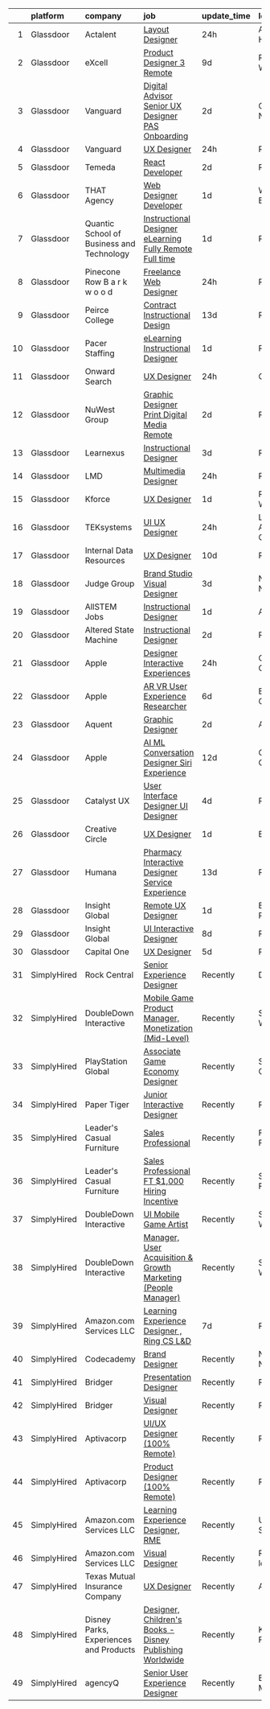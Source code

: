 

|    | platform    | company                                   | job                                                                                                                                                                                                                                                                                                                                                                                                                                                                                                                                                                                                                                                                                                                                                                                                                                                                                                                                                                                                                                                                                                                                                                                                                                                                                                                                                                                                                                                                                                                                                                                                                     | update_time   | location            |
|---:|:------------|:------------------------------------------|:------------------------------------------------------------------------------------------------------------------------------------------------------------------------------------------------------------------------------------------------------------------------------------------------------------------------------------------------------------------------------------------------------------------------------------------------------------------------------------------------------------------------------------------------------------------------------------------------------------------------------------------------------------------------------------------------------------------------------------------------------------------------------------------------------------------------------------------------------------------------------------------------------------------------------------------------------------------------------------------------------------------------------------------------------------------------------------------------------------------------------------------------------------------------------------------------------------------------------------------------------------------------------------------------------------------------------------------------------------------------------------------------------------------------------------------------------------------------------------------------------------------------------------------------------------------------------------------------------------------------|:--------------|:--------------------|
|  1 | Glassdoor   | Actalent                                  | [Layout Designer](https://www.glassdoor.com/partner/jobListing.htm?pos=125&ao=1110586&s=58&guid=00000181e1b5ac5ca3d88bf4f39cf21a&src=GD_JOB_AD&t=SR&vt=w&ea=1&cs=1_6f8c3620&cb=1657349189070&jobListingId=1007993993079&cpc=FA84DF7EA1EC2398&jrtk=3-0-1g7grbb3tjcah801-1g7grbb4gg2q6800-144f36a2ddee6271--6NYlbfkN0ChYVx_I3yfZ_JDY3EFoivtqvi_stwnZ_kRt8Dowt_l_d1ydueao4NE-oUleRJ4yhjjaCXkLI6TMzQMsg7CNaBA4h8-zUkCzIL98aJsDD_k--k8mvZeE-d_ioYzxpQh3Nd8EjAcq_KaCnU6uSm2ogU_eKOIdOIH0ZpULWZoGFP7HKbGwOEzgPBLth1zj82N9UtjlWWa2LIjEfzYpi9NphO8f7qSZZn5o2oe3KPMCwmQFBgQsWFHkEBUANoM2wQL-iywAn0K7kHNAzHD1ZyeSJrfPKi6ehvlAaUkp62ZYCGH_NAWhz532K2Ny_TcIGSvhl91HM8aZkC4CPql5Xl5UClbo_SfsMdkUcIFbkbfw0Xh2Zr2nL98LjRAXg-wNBhPN4vNJuEQLwr_pQvNKYHLnZMhZjiyfJ8oQOSQrOSVaKf2YQ0Ynyj0OP8mzMXBisi5iTVvMNYTzti_FWTyOcgamfK8taOMVa1UICJRIhO9K1OIAPcXLTRkEErbVfV41QngG8YC9sG48S0TE0L96_GPoToswyQXEMZf3XhGA4O3kVWZjV3rgXA-MAuU9xn8Ban5hphE34trUnVTnbi56vQvqMpMIW33wEn0UOdcPGrgMUaQClYj5xhTydLg7eP22xbpRIIIlojyQ7izE8a0ZCHHO_GVzGL_2K4Pnz-GWx2i02zS5QvPm-NJc8D9-ikCyLGZbaDMp2e8xQN3Mjf0qxfvOsllMv1maptljSG1xBr13AsVPlAowtLety0aZPUeFz82mzM4yWaQM9cbmLMlVzvOuTUzU4fOYzZF1n0_5ORYYzkp6ZV3GVHzP3Hh2Z39QKzeucz9JWmCRzDw18o0ivv4hp8UYUTDPskiKBos05VOmLlHR2bOK20x2tEC9iXKJSmdMQq-t4SMY87BoFf-nTstU2L8d4pVl_4MJCVRl-o74mXyEX-xF_fr-HsyH6kRF6QFA8QHH8cg55qJzhG-qlxRYVf9XBpQjCYd3zDfrQtJv1R8IQ%3D%3D)                                                                                                                                                                                                                                                  | 24h           | Auburn Hills, MI    |
|  2 | Glassdoor   | eXcell                                    | [Product Designer 3  Remote ](https://www.glassdoor.com/partner/jobListing.htm?pos=113&ao=1110586&s=58&guid=00000181e1b5ac5ca3d88bf4f39cf21a&src=GD_JOB_AD&t=SR&vt=w&ea=1&cs=1_cf315ee2&cb=1657349189069&jobListingId=1007971562007&cpc=BBD63848FB84346C&jrtk=3-0-1g7grbb3tjcah801-1g7grbb4gg2q6800-08f178b1018022d6--6NYlbfkN0CmxzYmQvvXo95kKnv9JczyZxfBvvIE5_ipFU4pETan2I-OTHVfNCd-kDARBpJFuj1ryaU4BdjUL9jzEMGxm4-LHB0cNrJrajQBv_gpYSgchXGXqNxZRdaoggs-wSlkWnzRKrclVtigoNzgSmb1bbQhUV6MoV5s9Aqg35VuGUALloh-6dONlgBKayxmv3b4aM1be5Kbsk8-LeWpjDU3QKHMX1Sjk-xuPtX3MobS6oZfLQSmwIYp00CNd6PXfUyfFjDMACUHVfpP8W1hPTGxHfAyR2Ngsf3m2-m3FJziwYQOVKIcmgh8pfX1pHRKkWJuTzcb9RLc4y7hAG1BxMBTkBXKqcYNIND2y3042KFC-BlzUE4djivbAG024N4GDHPOk0JAl2v9d4Qtggsitmv1iYKPCuqBHKhG_KihOCU2CoJnI0_OHh2UKQ840gCkulMOJ97sS5lXNUtgNkZ-085YMmy5d3z8VyJPsU4EkUOBGg2g9JvmPUIab34ZUmnr-hLJF19BWZKe6WCpdBNRTxxecNaKhBduoDnHOhVrRyNlwvfzGuJ20DCS-Gji6pYi9ePpirc1VQkYyufwRCXYg9cstPkvUgYTcmQLDJuT2GvlVY2yCiVXsCmXyUTOhi6q_GWr43cB4FczPfoDO746RKkxLhZ4sNxtTsK1Bwv9cPR0O7TgZvWSWJWSfgB_J3zxZGfcKiKYYpQBFzMfXD9HE4aQwX560qEuFVbCsC3Uq7XGSyL4wTR9YWZs7ra7FeLJ9RiIQvawOiR0l21IiHwKJROsCwl6g5qGs1TOWQNGubeTZ_GHWrW73qcxE5VBkRFtsOXwZhOl86rfr_M9nZ9s-mcsvchs1kBqb6cOh-PXIgm00UGG-LithBByrx41tBIPDwVZQFZ8m7zqgf5iwOFwl15D1mLEMxjMXJYPl0Tccn349j3p03lLy-xWMQV922ph3eFq1SAI7xRnif-cbUZi1ty6TcqSVFvhXgbTqGL3QhV9fGC6S16BYqPETPyesImnyimdP_s%3D)                                                                                                                                                                                                                    | 9d            | Redmond, WA         |
|  3 | Glassdoor   | Vanguard                                  | [Digital Advisor Senior UX Designer   PAS Onboarding](https://www.glassdoor.com/partner/jobListing.htm?pos=115&ao=1110586&s=58&guid=00000181e1b5ac5ca3d88bf4f39cf21a&src=GD_JOB_AD&t=SR&vt=w&cs=1_2bbe05fc&cb=1657349189069&jobListingId=1007988322804&cpc=D2F1DE17EE1F43B9&jrtk=3-0-1g7grbb3tjcah801-1g7grbb4gg2q6800-ba0aaf05a3d27339--6NYlbfkN0BWQs_M7ZA8XLbIFWVw-PYcVVEPryqVLyWhKaEKPskHy2YkbHyHJDwB5vIJ0eSmX6Z24A2aNwELowwzHkZRcSqZlwP1VodZ9edomWexc_0opF_jHzu8CIjzxzXW4bhAGmRE7mt_-UCjMDduxp1cRKOVR3IqFX1HZu-kZB83PXXT1FHIAmMNupbbEAfMQFxPdeQjh92_HzQYeKyjO2N9KQvfdNmUAdp4waHp9Joq8Y0gD7Obdn6VB3iacCUyfVSG7H_Ven2ybd5O4csPHvCPPyZRWQna7LDqiAF0G75RRJYGbcjEs2FYKHdSrXUO9TiQO5N0T1SOEmNW3ItpjruQNvTuyaZ2uLLKw3yR26xuh_OykKxFdJ9lgM_pTcXf_U7yhesMtLVbngV00rZsOs_AICM_tzcxNnSzefqc4rgmLZLhapt3CGQJIP33dQHJ9B-gfRE9ne8ogUYyK2hLWntJSv51khE6JIfciQNJ-Xr35zx7Q3xl4LhXVXOVGfpYGg_D2vzLMowjMu3e3zT90AOhmE0CpFtfeySn8PXbV2cQLtsc6HUK6C1CCeJOlb8_GrjEmU9Dt-9vdCZt2aY01VUzCFHrYTksClvuVvJUPGIgH8ebFqTYTwz89D9b5tueYf2qWkIfRF_-nTrwotdUJwiwy2xAQAPxNp3O6kiGYNzmi6kpBSJNPwPkIsC1kNIfN-SdSQSnlXChO6uPdk9FN0VfEe_-rqdRkEmapzKjA2Kzd02nOUr4-nMT639nVGxCorebLIcdZUTdRURr23Ekj2B7XIaxUW0fV9jeHLFhpMBnletqqg4opwQn5fY9aO5_Md_Fs1i4jeSq9xtAsI0KGr60GKdzl5meVRqyDpjA3Q_x6rLj0NOzXOvuR_PKCfUa1NzjTrCvlpDD8PGCgjRDb6vi4g-B5iKCVdSWuowv10gbrIc6zuSzm-o1UMZSFYerSl1BJTMzUjuESbp-z84C2IeVGUOXW4G4k2tyON2WsLmwWaQx04Pw658GkDNvl8iL1UmiAI5ZXc7q0zmicRvs204pDZZZ1mC6hBL-aUL_0APr6uxIIN_NJtSEQlb6byKLWSI6gREETACE-btRKyUSWhW04reE87FKNmjLf2h8_6mxT73bAVjc_rFoBECGMQJBAvmGwHJ3ywMpGY8e8TQipdxcb0CyVRqhjsIImcSlBX19CyPzGXQPAuYe4UVrW4v4OF2AqFo%3D) | 2d            | Charlotte, NC       |
|  4 | Glassdoor   | Vanguard                                  | [UX Designer](https://www.glassdoor.com/partner/jobListing.htm?pos=105&ao=1110586&s=58&guid=00000181e1b5ac5ca3d88bf4f39cf21a&src=GD_JOB_AD&t=SR&vt=w&cs=1_68f6f1a0&cb=1657349189066&jobListingId=1007993682666&cpc=2F9DD8B511C89582&jrtk=3-0-1g7grbb3tjcah801-1g7grbb4gg2q6800-49b79d09a4a1ed6a--6NYlbfkN0BWQs_M7ZA8XLbIFWVw-PYcVVEPryqVLyWhKaEKPskHy2YkbHyHJDwBFABfX2IzFJUHxZBocsiHIjyETAA2IJleXMM53ZfGbShaZJ2LfLUC8Mp6T-TD3f4NqaTsWMDy-ly7MLoIOzJK5eWyMoHj7u3123NXzA5TDuBUztj0PtS1fm_ENyMu87yVyn4OotZXo4vH_oNFyehPa_Q-NOu8BxDMtLk6wYi8ZUkUDDh5A7im39OU3l909KsY7D6afZIu-ScAxe2nifsq_V_JWSd2cArWiVzL7Lu0OiyVjsfab6WuGWoEYeP2nFZRoh0yAOmtwmnERYLBHvynoxypMxZTOdoOYrV4bj4DcwhRVAHBXKxsIcU1fldTwDyQhab2pis-zvLJA4oGFeyOE1xMVgxC7_RzyM0ozWs48dXwVeJegbWitj8qFQolR821mcF5wGpRsJJTot6t_vhnnVgGD7AechYz7zoSN0FpgpFzhNWaa1KsG8ghLnteKkNfUhD-n75KotUkimt_S2KxhY5u4gjNk-A2A4uOSxXqXNM1oRaGBzxR9B4cW1bYsF3WfWx2bt3bLsmIqgeFxohJyhPMozMZF1LC7AXrOxrhDq-qOg_p8iNvSEtwwKXvqAKu9raW69L4-Ciy3ijntv30ZvnIOVyt690kb5rpcfgGXDr362FlCq7rJSMDrPRn5acCuUU10PCTmzHLde3a2wrpfF5x6i_35BKBAcsO9Daj9Frl0PUKaesmGkk-3DluxhSFt1MG8AWOy5DBbUOusth-uW2mvSFczIMqFYlZ_eR5w3xsHWr3jMWya0tJiz0IP-nUggo99WpEvDSddkDXY0pB7MFTbRX_HPzO3pdrQiciDxv8q-SYsGsoHJqylY5YgEAMHaqiUW9QNbwr6_sUihUFqYyxctO3xWL3QTbYn0uvdhZYOC7HuQDF6P_scgM2wRPYxE7LqMrcxXfsvVJCPzVGbmoqY1UwgJYCz8P0m95LZbWeSbj3NHDHx8OpDW4iyHXmkymprPWlDz8PcaFmoiABP6XbtjWGhmj5)                                                                                                                                                                                                                       | 24h           | Remote              |
|  5 | Glassdoor   | Temeda                                    | [React Developer](https://www.glassdoor.com/partner/jobListing.htm?pos=102&ao=1110586&s=58&guid=00000181e1b5ac5ca3d88bf4f39cf21a&src=GD_JOB_AD&t=SR&vt=w&ea=1&cs=1_56a85363&cb=1657349189065&jobListingId=1007987835717&cpc=5EFBB0462F9C6B7A&jrtk=3-0-1g7grbb3tjcah801-1g7grbb4gg2q6800-8efd362505ec4907--6NYlbfkN0Cdyrb_-SYpjIsC7ShR4LTJruqxAexHI1Km_0W0EzpI0TW7AkFEGeTk7U9uX7WBMWb1CWLmVDScP2RJSem67pTjIBS85lMR3Q5ouUbMkiy_LRrLkg7-D_GAFZ8XWoE2sRqttQSVBGEsw8VcgNib9Vr_mkOGZsgAQpXdyOzA8QJAfRVqH_jUMU4pKXOkLqM2ZfxKXqXhC1xUKNSccbJ3-IU2887K91nieN83o_LEbcAylKCgP5nwGkDDI7ErCIBIm3oycJA57vv6ThXm2JziVBF8lvYoUqG1Yuq3AvmBVK2VmnMrqAFAWj8l-VsSDxL4K9Fx4sV7jJyYPEwGVA1qHeVQWuqUZ1uHZVIAA8k3HvUvmFlxL-IjP63SsImZOypTYKaIMKnPOCsi_ZYgWnMmRx-Ly8w9R0LI-q64K_JICEaqb7Jtx9Gg4m4cssF3pLeUTGV6JR8A7GdsVynG_Gf4A6zrXAnF9CZSpmrnKueSPRaft4P1p7t-3J0F)                                                                                                                                                                                                                                                                                                                                                                                                                                                                                                                                                                                                                                                                                                                                                                              | 2d            | Remote              |
|  6 | Glassdoor   | THAT Agency                               | [Web Designer Developer](https://www.glassdoor.com/partner/jobListing.htm?pos=106&ao=1110586&s=58&guid=00000181e1b5ac5ca3d88bf4f39cf21a&src=GD_JOB_AD&t=SR&vt=w&ea=1&cs=1_15ac9423&cb=1657349189066&jobListingId=1007990020797&cpc=853DEF62E69EE75B&jrtk=3-0-1g7grbb3tjcah801-1g7grbb4gg2q6800-0c50c41ba30ab75e--6NYlbfkN0CNPXhQHeQmpFLG1zbnVry6FDwS6k36Zx3mOturxRE7VTwd-PHBCgegvK6MSUCpLPNO5VeDiSWy4Jg_X4vF36py9cvxKfHCa3YoYBIzWKw3WHI5I-J9NyizVTVDg5tcklXjn-A-4m5usbuY75GunOoLcnQEC6itfPuGb4uBUW9zcmWdS5i-3rDgLi_VQXhNEa950r0wi5icjtqr0T0L2DyiYi7QYpJreZy_lLmNSXSjbSATf3UdT5u_ULnlm3yp3S2c73l-asqTWSikSypL1g0HlDS0Ry1gwdTPz8Q_lBEOAWKwyM1yvOsnUXWojr7Fz3XFDIJWKNX_xqB7QV55iWsh_G-zHGijb_VYVHqH1aeLTRPUFDlKAb8HWE5i_LZ0OEBcOCGOMInHIIBOuuivpRGsVZgs_vuUH4L3FumJctI1XXP_s0WDez9BudSZldz7e1fw5J3KkJ3eIyeF0gbFknXWGXi9D0HGVWjdmUlrMFI6R77t3D71ImY_aeSuWdJOGzA%3D)                                                                                                                                                                                                                                                                                                                                                                                                                                                                                                                                                                                                                                                                                                                                                         | 1d            | West Palm Beach, FL |
|  7 | Glassdoor   | Quantic School of Business and Technology | [Instructional Designer   eLearning  Fully Remote  Full time ](https://www.glassdoor.com/partner/jobListing.htm?pos=104&ao=1110586&s=58&guid=00000181e1b5ac5ca3d88bf4f39cf21a&src=GD_JOB_AD&t=SR&vt=w&ea=1&cs=1_9c8fb789&cb=1657349189066&jobListingId=1007991626600&cpc=F41FEAB56D215062&jrtk=3-0-1g7grbb3tjcah801-1g7grbb4gg2q6800-288443ecfc85b543--6NYlbfkN0D7hqmvePafxn7kT4k1STtBk75UNBPv-jdQupZBlysKETfGq5ERCH6QNcas-aF6LEi06hVy_qfB4cq6KzFBX-NpyiNbgRz_Jx4Edv4Usgu3MiPbbhPmPTmnahGc4v12Vo9_AlsMHVbEjxyZQqm4pQtxd0r3Ns6m-51NKhD0U227CJfOwXOol_GZ9ZyMMSzBb8_nja3wNvPq1e43mtALNTqAyuiz9R1hiy5xD_X7QXfDU4W5AqxkoiNXC-IaRuMAoBBPfsfeXJSEx43HsISwIue2znFHukxBVoVu9LBW2pow-GdOEsXPsjLhLEX3YFR8vjexjjt2lp1mFUIIcuYxLbydVzNfQnThUKBma_8fid9asB40MIR10DrCI4J3RbHVh0IMqtAee8hrTyf7SmXXNMS9DQFD34_IM6fWXb2lkcKcb4ddRDr5MovEP90sHTD_tEhv8PrWqulryl-F3Qrz73aC)                                                                                                                                                                                                                                                                                                                                                                                                                                                                                                                                                                                                                                                                                                                                                                 | 1d            | Remote              |
|  8 | Glassdoor   | Pinecone Row   B a r k w o o d            | [Freelance Web Designer](https://www.glassdoor.com/partner/jobListing.htm?pos=101&ao=1110586&s=58&guid=00000181e1b5ac5ca3d88bf4f39cf21a&src=GD_JOB_AD&t=SR&vt=w&ea=1&cs=1_ea78849f&cb=1657349189065&jobListingId=1007993972437&cpc=39A4E8CE329AB187&jrtk=3-0-1g7grbb3tjcah801-1g7grbb4gg2q6800-3ca40ab35a5b226a--6NYlbfkN0DzaDHVbxJ-LJZej0v9fk4K-FwNocoxjQ_zxp68kPBvcumie1VJXICyN61Js4x567OL4omFTN0TE9wO2e0mEUNGi2GaBr8JXG8JzhnS3p0nGmXt1TYuP2Iul7Bb-XP2EodYaEOuqVxxav5G_fcKePKpF8uY7r1zZWt98lTrEQABpVua4ormRpPruXnJG8OkNLkrl8f2_4vhFuFDHqPQjkfTkoALA70Ng398OQdZYupsGocJVr1E_2oo6l7TMkAyrbXZYz_xufp-zdDzFBrfMlTBoenTPWKtEiBhnjGbv65VRYPGP5fbamNGIs4pXqOKhltPIuJvX8gUtObBYoMOrcDVkIonkSGgseod9yr7VQ6_IzWxsOROESea-XeKwzJ3mhFCmG0eoUrPRiSEK9WHMiOls3DWUIYJcT0t7QPALzImMOMLoww2eqeJTLWhnsYwA4nClf2M525QJvwpwJUGgMxSZZC4MUlfCfwuRQ66jY8hs-7S2oAcl9nApjqvD3tgIsk%3D)                                                                                                                                                                                                                                                                                                                                                                                                                                                                                                                                                                                                                                                                                                                                                         | 24h           | Remote              |
|  9 | Glassdoor   | Peirce College                            | [Contract   Instructional Design](https://www.glassdoor.com/partner/jobListing.htm?pos=116&ao=1110586&s=58&guid=00000181e1b5ac5ca3d88bf4f39cf21a&src=GD_JOB_AD&t=SR&vt=w&ea=1&cs=1_03e9712c&cb=1657349189070&jobListingId=1007963462280&cpc=AC285F3A3ECA6BB0&jrtk=3-0-1g7grbb3tjcah801-1g7grbb4gg2q6800-3d3904149c9d196a--6NYlbfkN0CVNqryRe5QbCmozALR7uAyhZd3ixjDkF6DqJ0O0IUFgIQ_429kYFikJVwNlpXvI-X0XT7gIPF1Drnta4j0uDgYXi8SwpNyGonlbOXBAga9o1G937ooWBqazEDLStplnyTgQGWiGiqWA1bOQBQHvdJWxrHIGL0ZmVatZE0yIcLNpQ_gb_bG4TQi_SRzer_Le7Rg2b56gC63Yr07GER-KwJJAwEdfRff2dXc_cJWnXxNFuaakn3wqmFG5w3rLr-mTylTCdAQrcLXEqNc580ivwJfewCLRJdSjSpmVXVabMIhzTJ5d1IDwFyULfKesmbAOcnPeJ7xF36RsQ2hfsCeh49M0Z3naFgxXXav69RoYsxzhR8_r-HTtkjtI2QR6K4ACIlshtyy0Av-OL_QNLBuN3zOAf9MtteXJ0qV1Ts4u6Em1KysH5wr3doEEm1MYaFrPo1_pFwpPmlgHA5-PULambsRbaC0pKTqISusu6pbNZORIeyGUhm6X3jN_aRDZRjXvkU%3D)                                                                                                                                                                                                                                                                                                                                                                                                                                                                                                                                                                                                                                                                                                                                                | 13d           | Remote              |
| 10 | Glassdoor   | Pacer Staffing                            | [eLearning Instructional Designer   ](https://www.glassdoor.com/partner/jobListing.htm?pos=123&ao=1110586&s=58&guid=00000181e1b5ac5ca3d88bf4f39cf21a&src=GD_JOB_AD&t=SR&vt=w&ea=1&cs=1_ac5338f0&cb=1657349189070&jobListingId=1007990287323&cpc=8795CF9063CD573D&jrtk=3-0-1g7grbb3tjcah801-1g7grbb4gg2q6800-e606420d91b2a58b--6NYlbfkN0C9NbM5eTIyBy5lsQEfjp0LiR4ZnSOO0g4plUqowSZMmwKNhg9sK_ssyMkRY9ssskyM7KmTF-K6QKlA4in9FkkCt6BeU_X241Ij2DJQVduh3kzPle2qXDVC9maQnEfLjA0KC2GNzAco1RrqTYre2Y4YdxMZXD8BZ17ohrBBLTWua1TmRQJiLV1GYqmARlHz7fvyuiaeL_7-8_4PHzQ9rgMeuaQ99lK6_eCI7LABhSubzoqRcKAlTKI9volRJREg2TI2L75JCRMzjCgfh0kHjfwc4C3SVnFdVJtk-Ky6_Q388EVspykseW5qQBA6yTxl3_htELhpZM7dHzBsbNzB7-2uA5mKDxsJq1p1vo9wqC9inoXkDwJyMfqlRIJ0kRxDqm0CMTPox39VEIV1p3lEKqWowV_WBFiVBWERC8QeVLDTK5NIXXa2doElK5DtyLzGuowaF7r91f6mznTE1pSReCTDLVqAPywF3YIv-x3pc6zKL_-Xy8UWmYn73-7Xld-6R4jcYxvsqvWBIg%3D%3D)                                                                                                                                                                                                                                                                                                                                                                                                                                                                                                                                                                                                                                                                                                                              | 1d            | Remote              |
| 11 | Glassdoor   | Onward Search                             | [UX Designer](https://www.glassdoor.com/partner/jobListing.htm?pos=111&ao=1110586&s=58&guid=00000181e1b5ac5ca3d88bf4f39cf21a&src=GD_JOB_AD&t=SR&vt=w&cs=1_8634860f&cb=1657349189068&jobListingId=1007992340129&cpc=8A48E7D5890B96AC&jrtk=3-0-1g7grbb3tjcah801-1g7grbb4gg2q6800-40202458e56cccc7--6NYlbfkN0B7YoEZZ2QAGDyEGGmBPAUWSHc1Mt3sMCn9FehKcWA3w0jw7EbYYLNYrsl7tzDtlmlOH7eVN2ymWDCs0EUIEK3PLElkPDRquy0clMF0hF9WMroHauBZZfolvaOUMwtpFFhZNFFzuB7br25jGuShH8AZHaJyIAKwmDeySodI9NPAqm77ND42ERRvPVukxeRXW3aszBU1rOOP6x7s4hF3o7s9GD5LEJLAIA37kCOi8N4UGmYuH6EYtJWkWN8vgd5HFi-rSl3sDkK0F0EAVQ6E62e2stjSIszteGrAn13zZUBUYDtn2FmKOOwRg_Eylp-dQRjJyLkF1mY8GMnZwdWJT9fTQhQwGK-ncdJEsIwW-3xCIeIolJZ_nMWHn01ADWwoV_sx4tus8g3t3FDKTp6k8k589U-qnXUizBHJIjrk_4Ga9NRywTbeyHENB7vJ3MYN_AScBcZtuE_ESI15J1IrpHD7AEsV1w_84RRDR3zlEthe2fbl6pKkX9n_hipHBT4sUS_pyrEDxORmMvt5iMU-HTEVuXZdJBcOT01R5iTif1Mi5bidOQHdbh4egot6u21oYjrFv9-2WQqnC58II2sF2jQITAwaOABrXZmsUOk_IQNGw25zwINOKnNBSIIAMmNUEy_AsAA-EALvraXRGpwfkxF1Td_qzxeJ9pXOPWF1u-91zvB8xEhfHQNab2PhqNTDfg0bzzEORV0oE5XXGmWZQbGU0igZyWfORflKzy3vLjvUO4mqeyCuHTW5xtDxj2GcvHNih7B29_KBPgmYJiRMB5qD0GJMbBN4AUDcDxm5_KtJahRt3ksN13rsm6BoHO7QFxjQEhYHcs_h_T5rb041Wou0iEFsOzeij2kqo15VBQ4mNDp44pArPfZRmo1-GKZH1ZOPXAIg3_GFZd9vZHs__uz3vVpC2Rz9l21cCm-_pHmJaHlc9Ibz5MuG59uh_X8Rgo1EE1-5S9VcwkOmh_7wcJpbPeDkW8mlhZur3-pFuHb_h_cZPoF7t2rp)                                                                                                                                                                                                                                                       | 24h           | Chicago, IL         |
| 12 | Glassdoor   | NuWest Group                              | [Graphic Designer  Print   Digital Media  Remote  ](https://www.glassdoor.com/partner/jobListing.htm?pos=121&ao=1110586&s=58&guid=00000181e1b5ac5ca3d88bf4f39cf21a&src=GD_JOB_AD&t=SR&vt=w&ea=1&cs=1_9bb0bb11&cb=1657349189070&jobListingId=1007988341618&cpc=6FC5BA77C9A4CD78&jrtk=3-0-1g7grbb3tjcah801-1g7grbb4gg2q6800-b5671cee6b74a1b7--6NYlbfkN0DWCPMblvXmg65e051I_4RS2vwM3HfOIbdzHgj0Ry8eUTX2grtM8WtZedPS-r9tmH844Ak2jQAYXTWcYgTqVvp2WQmGK01gyq2EfbkBOV9O0PbhnIEdyKq3J8R6dyWLmh6vIsSrCmmjl1OQVJcCZ9ATk276R7meshG8sSq8iRBoOypBHYhX-uFBD9YiZWfq25IN5MmUOq2uBuW0gDGSQKbZpiWxKJt6G7uc6Ro_Z27Kt_HiTaZ-F6a_gd9melKj8ZH16V8aanmYoHcinoR-n5F6MdSFzcYfbAL6nR_AN2NWFIOXAGZ3_mee_PiP9GMI55cjANtUSYblqzXrRe1dEs7fj_NKKG736kaUxrbq3mROn0hiUTw9J2hwW0kZdvam3XcNeT1vH5QxGmeFxtNFoJgiCrMNTO_ewRg_qiqitdZZ06sI6YhnKF6Pj0dygdimJEMM0v71Lp0s5gea9IpEib6GI9qfH1rrVgF5Z1J3MtTmU836NBS0gbNJYlJ7oqvOFyqsf5cPFgituBs0AaV6AiwP)                                                                                                                                                                                                                                                                                                                                                                                                                                                                                                                                                                                                                                                                                                            | 2d            | Remote              |
| 13 | Glassdoor   | Learnexus                                 | [Instructional Designer](https://www.glassdoor.com/partner/jobListing.htm?pos=129&ao=1136043&s=58&guid=00000181e1b5ac5ca3d88bf4f39cf21a&src=GD_JOB_AD&t=SR&vt=w&ea=1&cs=1_1690bd40&cb=1657349189070&jobListingId=1007984912206&jrtk=3-0-1g7grbb3tjcah801-1g7grbb4gg2q6800-a177e89b1e402d65-)                                                                                                                                                                                                                                                                                                                                                                                                                                                                                                                                                                                                                                                                                                                                                                                                                                                                                                                                                                                                                                                                                                                                                                                                                                                                                                                            | 3d            | Remote              |
| 14 | Glassdoor   | LMD                                       | [Multimedia Designer](https://www.glassdoor.com/partner/jobListing.htm?pos=109&ao=1110586&s=58&guid=00000181e1b5ac5ca3d88bf4f39cf21a&src=GD_JOB_AD&t=SR&vt=w&ea=1&cs=1_27b80747&cb=1657349189068&jobListingId=1007993167905&cpc=FA84DF7EA1EC2398&jrtk=3-0-1g7grbb3tjcah801-1g7grbb4gg2q6800-69310bfa1e4baa51--6NYlbfkN0BavVojsiaiXsVsQXoEc2lGb1RN7nBMQBEI_cz28z0id0kFPpA7oeTG4OaNPf5dH4t3xefOmPaYFqPI14Uzimr7TKNKGVMxJKbj6hcppX-64Z39HA-2JRM5zDSzpIARQCpp9o1cJI1rkLJAxr2r1H9Md54ZKq3RsSeoGBNdzMOcfL75HySNcPVNCpLwmsQRUb9PZ2RIfB7LIuIv9X9MOVEcueyjWeTtK7IexxWLMMzZjvUI7Na6qNu35td2iDqexreLFgWIS2eDVkUV_4uho2idiYbX9fiBvtjbAPZfYiOQfS5SBfLWFKCKJtWwULrFHjW8fCnj6tDD3Dd6i7FCtJPVfG2JMpXsbM-V4Ols7Twadm0IKUWXsL7dXmJs_fxULw_EUKJ8235XGRPWQHIupMBcDRB05KE6dXSUT8gG5MZdrYIwBDQuiuvYnMK2qsaodPcNKZ2i4ycsDT_qKTpOX-Qqc-VGvd-ukfq1ax3wyyvWQKrKdA5nhNqHtcDKYbBk-7w%3D)                                                                                                                                                                                                                                                                                                                                                                                                                                                                                                                                                                                                                                                                                                                                                            | 24h           | Remote              |
| 15 | Glassdoor   | Kforce                                    | [UX Designer](https://www.glassdoor.com/partner/jobListing.htm?pos=127&ao=1110586&s=58&guid=00000181e1b5ac5ca3d88bf4f39cf21a&src=GD_JOB_AD&t=SR&vt=w&cs=1_828b77ff&cb=1657349189070&jobListingId=1007990534740&cpc=2CAED5C921A5F994&jrtk=3-0-1g7grbb3tjcah801-1g7grbb4gg2q6800-45d1f5888e281d2a--6NYlbfkN0C5IatSLh_Ak1q39eQQoPIxD737RW9NeiYGvIRXkrLjEBkC4LI6KweFWWPiS1Pvvlz4bIzlPycAh4CswBeBWX0cdeE0Jl4DLphvLB7f1rc9gkvbyxRy0pEuZqy2cAvL-Q76eqgX8mpX_bwlM3LbeC3boAHTymHwBDVbQQELXaqqrMDoGctqVFu51y7ZgjDMIagnmFswUtyaUOVpSMpGEBFSchEC_ErAd--2rdDP6Q6IFA2t9PCqYQuR9QKdJKOUAeLqOSGzOQV-pYwg5O4DSSA2BvMztO_PrMd9pUBvnQo6Vw4MFkdPhlvpYp_L-q2P8rJxRQNZ-miRnSMwx1bA1DN1dVw4yTEOkL3bXf6eyAynhausUmvVUBhYSJuwIScT_jtXHlm53BWX9P6fCTNRVt-8ia9Zgc5CftpF32uTTdJYSlNBu5SmqrA-j5ZQjNT37ZMZCdrOXt6GJx_x1wBv6Yk95g23r8Sx3aBHyL9lvenO_HnHdLFAD29-d3N0BE2NXVs0W0HK2qJOfwvSOskh2qPWAhu70lXiSUOQnvH9VpQGOnlhU8M0c-KYZ3keXnpMzFoXgRUmXe-39LiBaVfOJqnpC4eePzZmiAo%3D)                                                                                                                                                                                                                                                                                                                                                                                                                                                                                                                                                                                                                                                                         | 1d            | Redmond, WA         |
| 16 | Glassdoor   | TEKsystems                                | [UI UX Designer](https://www.glassdoor.com/partner/jobListing.htm?pos=120&ao=1110586&s=58&guid=00000181e1b5ac5ca3d88bf4f39cf21a&src=GD_JOB_AD&t=SR&vt=w&cs=1_5d44b900&cb=1657349189070&jobListingId=1007992217613&cpc=0C139D4CAD5A6DB2&jrtk=3-0-1g7grbb3tjcah801-1g7grbb4gg2q6800-0926b9b58b3e6971--6NYlbfkN0AuKz8EBO1xHDEL7V2YF9xF3dC_I9B9i-Zw2Jh8clPMK9BxhHDJszxSyW718EipT5PUhxf5Re9GuciNUw3qwSWCAUuRV_kC8BLMoYh7i-gzbYf_5szdo-Qjoc_VuRdj_tXhgH6_BYCjFOVb7LHu3hkKl40zVh8nrOsYXt-718QPBHkPeQd6x1z-iOwx9340_4bv1DkYgZTjw-lMwdHRE7XJWiUtgVofISgxd2N50d33uWJPEeC95o3YFA3qrlbUAxv5E7DtsjD63MORbym4-vmQdMQ75aF-rr0rZZk7WBdkvNWX-Ny-Jb_62_4FlO2irVc6f1vl0HxCNaE9dNLkyvmAlqXHAQVGVUdTPLT4uc3HgMOWVgxnLTR39scNtVI_jXjj28jQ8J0ttNADfK-ewjIQpFs7OwObD_bmsZw8nWJClWf-HyARr_rqkQdPX_XV7wRzJpRUroPrwQVc-QyBs6xB1qZ_xhoC4e-6S7SFlOnJhZzXi01Y0DQtFlTxkwAujijkI9VTcmHfS7hTtRHg6czZUZ36V5dko1bHhn-F3WlWUnHib2g9y0IVAQHQqW2p8sPyQKuWXiKdjQ4Q8AaspECO8TYiX5iauEjm-2B5Q0fmK6j10T7477XyoOLxrQuqlbu27hUu6RE_KpHhkiObKIQ2d0Uo0c1ruFt7eziB32L5RzLrrvLLRFrYk0lB22Y1FteMrPuOBrAwiO9RDWvtfaHRfJ4XyZyvXgwxDVltiDAdC1Py7-lJsHlYfmmkl8ZeO9tFSZZ9GNCw380uy0_2eIylB2y52-FUTRtq9eWdJjK4V0GCvOUhrBrY-P25NQbLsiz861stkEyVKHiPURP-GWR-fgwfkq7gA6HM3be-9qc757c0WwjD1SESU5tbZWvN-Yjtp0sxRC11bguCPkWATD66SIxlNmTAd_NPtY9ITel_QOmetvkeWVyLM45OFO_StQZGFKBgK3JoSD1jVOq0otFZ)                                                                                                                                                                                                                                                                                    | 24h           | Los Angeles, CA     |
| 17 | Glassdoor   | Internal Data Resources                   | [UX Designer](https://www.glassdoor.com/partner/jobListing.htm?pos=122&ao=1110586&s=58&guid=00000181e1b5ac5ca3d88bf4f39cf21a&src=GD_JOB_AD&t=SR&vt=w&ea=1&cs=1_c322d5dc&cb=1657349189070&jobListingId=1007968443123&cpc=3DB599BF2F4828F0&jrtk=3-0-1g7grbb3tjcah801-1g7grbb4gg2q6800-32c858f71b520440--6NYlbfkN0D-IIHpRgNhhiguU_t6VlqfhfFf3-SclHiEW6RanCpGL0AEnsnTmiX299MBfDVxpfo-5zRN68ol5JfiYGxRMp2na96tIL9LU_2XVgU38mkoy_AjAJKnwnfnNr46nlM5VxSkz9FYTZB7uTE90SFVMEAjnVC9vIy1mjxQQVIRhEiNXHqpGfz9zK5V9c_d8pGi-figo_bfVeyteHYRYFZYsmDs-upXEvOk0-NuVFXnk31tMS4KQ7Whw_2jy9XYfhufCsKEsmVEuAgPQQQ1iK2elaLn-DkO3QJ2TiLfwPCA3OEapHBav1g_nU8eT-TOUT3vbOi4tdD8tT9zFJtOzuIW9KEwoFzaOZF7grKReDwYTRtZBuYy_Ce9vwRiiDcJIppiTIh5xEp2OwKIzROsgGolBbAnHjoXEw4u4e1XHcFNoaDYngNVMyw4oM3lcOcIkDyRb5X2aMgSehpsSRWgs7Hp3Fo1Q0Y-SG2moZo9a02NsoF_es_DQ5bzgKde)                                                                                                                                                                                                                                                                                                                                                                                                                                                                                                                                                                                                                                                                                                                                                                                  | 10d           | Remote              |
| 18 | Glassdoor   | Judge Group                               | [Brand Studio Visual Designer](https://www.glassdoor.com/partner/jobListing.htm?pos=130&ao=1136043&s=58&guid=00000181e1b5ac5ca3d88bf4f39cf21a&src=GD_JOB_AD&t=SR&vt=w&ea=1&cs=1_76cadef3&cb=1657349189070&jobListingId=1007985079378&jrtk=3-0-1g7grbb3tjcah801-1g7grbb4gg2q6800-b008084c276fa74e-)                                                                                                                                                                                                                                                                                                                                                                                                                                                                                                                                                                                                                                                                                                                                                                                                                                                                                                                                                                                                                                                                                                                                                                                                                                                                                                                      | 3d            | New York, NY        |
| 19 | Glassdoor   | AllSTEM   Jobs                            | [Instructional Designer](https://www.glassdoor.com/partner/jobListing.htm?pos=114&ao=1110586&s=58&guid=00000181e1b5ac5ca3d88bf4f39cf21a&src=GD_JOB_AD&t=SR&vt=w&ea=1&cs=1_e9a4d3f1&cb=1657349189069&jobListingId=1007991796826&cpc=26740BCDE5E48596&jrtk=3-0-1g7grbb3tjcah801-1g7grbb4gg2q6800-ecf8f6f9660230a9--6NYlbfkN0AiZrMnqxUjvkrH1BfCsd59OntStyTxBw0I9DVEtrwMU9jasgzlGTXOHQsPv-Gn6qa9N5yuVLDAE1wKUjRwRyIKncoIiYBUEibzPtbsywSX0S8BYHDa_BUlvxL02X24UvDeJRRfEdkjWj7UQjj4UUReCqQdqDEN6TZbjG2ysvFXYob3ol6JP3gc7Y-6bTKgtEBG1ssL6ljfIUxzTX4ljxDQcCP-q9gzmOkGwUAddPaAs92tWrGyCTg-BNubePg_YS08dskpVCZlawV4psdtlnnaLJiiPLtgulhMRoiO0e4fOWvxYpM6TfuxyJi8vNA-I6k6DzDDb-s9rZgr5aRo4wEQ7sqHyOIk5q1dh7sQ86z8u-2IXkZbupZeWRt6RPJ0yNQWJuO6GhZhjC53GhOzxMeiT0xPnXSvbjY-I2Cs1ChgG7t1Ef8CmODHVpyqwP3SxHIn8tFlJ7Inm7eEeGwnJu2nmm4yczN4A_dW1SrkR0_DzMjcSQ9HtRqWNLzYWXbs-bZloRi9hqnhJSzF_yCPIYmK)                                                                                                                                                                                                                                                                                                                                                                                                                                                                                                                                                                                                                                                                                                                                       | 1d            | Atlanta, GA         |
| 20 | Glassdoor   | Altered State Machine                     | [Instructional Designer](https://www.glassdoor.com/partner/jobListing.htm?pos=107&ao=1110586&s=58&guid=00000181e1b5ac5ca3d88bf4f39cf21a&src=GD_JOB_AD&t=SR&vt=w&ea=1&cs=1_e93f8a4c&cb=1657349189067&jobListingId=1007987674725&cpc=32EE424DE2B657EB&jrtk=3-0-1g7grbb3tjcah801-1g7grbb4gg2q6800-227d49441df5362f--6NYlbfkN0C2ruSLbldHgJRxGqX58M4ekFWuaOJ1Xy3nZgzYPyc2K1Y83LKZXNezZpdhNhUnhzrdsGxpcO_DiJhZtjwBC50hVyXzefhAzV5qlyccWASls_Hy-1jLyDFJBzZM12jtSZpu6IG9_xmk5MLJSKxPwP0z36ai3Im_yhvo_0WlbC3hMjGOegzOLbmduQHNMPdM-OWPZM8JJ9eWCSJ4YPvMS_uKS9N4wtjOlcWMvGL3d00_U39BsDQePEbTnrKD79IUTQ2IYZV7AlrW-bjK12ZZmMk4bKJQd4RgcKsE8ZEMlicD7a6UAFtVRvWe8EiT7pzjc4V2-plXUb185W7Yanc6M2UpOiHoRP-qQGoMyTGXhnS5diooeSQ3TU4X08GCm6iTMJUIUv0ajyGHvmGyeGKZJ5xm4p55tg7X8gDpnnplYIrZBEj-06mSjIFs0x6jTW3IFRFjEcL0Dtt_b5Azi6hPfjpyTfWDp5TLsEhAqJDvjPeQ2I2r6I-aE-482dcdKsa9DN4%3D)                                                                                                                                                                                                                                                                                                                                                                                                                                                                                                                                                                                                                                                                                                                                                         | 2d            | Remote              |
| 21 | Glassdoor   | Apple                                     | [Designer  Interactive Experiences](https://www.glassdoor.com/partner/jobListing.htm?pos=128&ao=1136043&s=58&guid=00000181e1b5ac5ca3d88bf4f39cf21a&src=GD_JOB_AD&t=SR&vt=w&cs=1_28e74579&cb=1657349189070&jobListingId=1007994000615&jrtk=3-0-1g7grbb3tjcah801-1g7grbb4gg2q6800-9ffb86bc989e1045-)                                                                                                                                                                                                                                                                                                                                                                                                                                                                                                                                                                                                                                                                                                                                                                                                                                                                                                                                                                                                                                                                                                                                                                                                                                                                                                                      | 24h           | Cupertino, CA       |
| 22 | Glassdoor   | Apple                                     | [AR VR User Experience Researcher](https://www.glassdoor.com/partner/jobListing.htm?pos=117&ao=1110586&s=58&guid=00000181e1b5ac5ca3d88bf4f39cf21a&src=GD_JOB_AD&t=SR&vt=w&cs=1_e50fcfa0&cb=1657349189069&jobListingId=1007979187641&cpc=AC285F3A3ECA6BB0&jrtk=3-0-1g7grbb3tjcah801-1g7grbb4gg2q6800-6a851221336c5f5e--6NYlbfkN0BvKrLyj5gPmtZO9T8euul8TCxuuKNOtzRJOomxnwSEodTz2Bc-sPZlbtkML8D-m4pTuLuhOQbOBOwcJ3lCl_c47g2PKcmJPXuU1-GZ3CwNUe0BVTQGcJY_1XGlRXgB8hjs0dEC4Ha8MnRW-eLf2Ju7e6T1dgyU_DLJiEJM1VLR9G4NL9dyC4VPtc5_o6IslPjAmMCGdKeaKFbNfUqKbQaFNPc8rpYYZxCCWn-nUzMiRsIx6sPC_sQWoU9Ym5VT5EB3Za07vjSQn2As4bvoEP6t6Pij4hTEHDhGlq3-a1R3Srm41vPfCunGCQEgiilCpomS6dAcZgNxtOgDWrI9zbWIoo96h_EGjJehzPMaUJH1QBo6LlDzX3Cd9hRrWp7hCQaYaZr5czghNCieqtlcEVeFw22cZy8fk94iFxepTNEOgi8Zr2GYth1LSUUAo5iAhru81tBGhHQV1mUfvKDP6rDqXZeE43_7cEfMp2VaJMfWvpKNBsk9Ro_wiPWKKFeN4__ac-eU1_PIiOZuWlr3qmeKGmR1b-ZjCquwQiz9EIRIMWTNhcVL6-BIsiPxIz48TthDIFR5N4w2gqtQjoS0nZ39xKLVdNn0Ealh8ENijkETbGcj_NHyeupO_ohrYEI27S_zxQ710p7SbiVQTJZZY5RPUZ-Jn0zPgfPovhFixKU6ACTcYFIb58nMoRVUK8HAS5TSaYPCUYEdHt-nQOFoF-YOjTF5iE0lf_agiSm1bWK21wVvvZGJ__3IoGYz7n6H0dHPY2FkmFxuTDlGyDABSkCy3sKTqkaF7TIng7JIB5i66T2F56wOXLxO4u1I7gacmPUiuvc5jtveHBGH63LK0BaK02TWE1Bbg0Y5vqPECU7Bsgj_-lvelHNo0F1EiTCd1hBeQCv0-fHg8sGhDuiZDH5mNx-sRnCDeVI32sSxOsNCNa69JFjnHBWjAkwjaLWgt3mZ3vOdtY1pQSqXNvKSt6e6)                                                                                                                                                                                                                                                                  | 6d            | Boulder, CO         |
| 23 | Glassdoor   | Aquent                                    | [Graphic Designer](https://www.glassdoor.com/partner/jobListing.htm?pos=119&ao=1110586&s=58&guid=00000181e1b5ac5ca3d88bf4f39cf21a&src=GD_JOB_AD&t=SR&vt=w&cs=1_377fdb6c&cb=1657349189070&jobListingId=1007988996665&cpc=FA84DF7EA1EC2398&jrtk=3-0-1g7grbb3tjcah801-1g7grbb4gg2q6800-d52aca7df62de0a8--6NYlbfkN0DMrcEu7yrtATojKJA7cEzGQ3FdRGWLh0CZQInL4ECGI9gD0Wolx9R2v-Aex0-GK042anucAX0UHAFAOZzfrb71RaUo5kU5NRbNy-NsEMl1LCrzajUtzA10UAE84u9e-MwLM1_TYh0_bh1m7rzdxuUI1PJE0uGSyUy0yJb0OhvDaUGQjmv5i7xGArymkcj_oF2mZbAjKIVZSFEJsWMtz7YgdLoHrA0pjKodWX_A6mIfN2MbaR_I8QbU5DQd3Y9qCdsiU0NBiK9VmHtf_6dk-bapEvss9SomUG2oLAUo7CSh_VMp_rArYpCV_tkrFpfT6gOzUIboK8Ov5hqj9MdlXgKX-k4QeBey4SGKh2SvgJN1OiKB3Zxior25U4Ho-eWsSOlDJYCdwPn03ldRws6aWmUAwkymDJV98VPNn439c_2n5-siofEwOynvPYCSvgTcK0fs_hZzKOn57A%3D%3D)                                                                                                                                                                                                                                                                                                                                                                                                                                                                                                                                                                                                                                                                                                                                                                                                                      | 2d            | Atlanta, GA         |
| 24 | Glassdoor   | Apple                                     | [AI ML Conversation Designer  Siri Experience](https://www.glassdoor.com/partner/jobListing.htm?pos=118&ao=1110586&s=58&guid=00000181e1b5ac5ca3d88bf4f39cf21a&src=GD_JOB_AD&t=SR&vt=w&cs=1_96356d8b&cb=1657349189069&jobListingId=1007965232959&cpc=8795CF9063CD573D&jrtk=3-0-1g7grbb3tjcah801-1g7grbb4gg2q6800-a21a63f6145fe2cd--6NYlbfkN0BvKrLyj5gPmtZO9T8euul8TCxuuKNOtzRJOomxnwSEodTz2Bc-sPZlt2Zgji_QUXHv-LdDp85PUooBskjZqxaerl9BA7IkIKeF0AlWwthdjLRVc3wIzW9B77AqaWrL0x-M9HWqe8NHvqS7Uu5VrnJaO-2lRukPcEThp_-7OYMqICAq3QExFXyaKfgPopj05uisAKSPJjpevBUgyWaVHQQqncNRToFisPBJxuzdEq6iM-JOSYrJvzfHWZvt_mIcdgBk9Jh2ay_I9T4xcyox_QUYXFIXJfTuN5EkpeLt7wdTnJYVJ4E3OAX3Fvyt-onxr70we402a1q-IUxg_OqQ8quO8PDVFS-t1vPqnP5KBk7SRGDk7DZwnJ8-6pG1r9pbTmdYVOfDnBVv3gLWqduMdZ4lEx4E9w83-6xBzRAZxHFpnR4H48EjN1TbFqyF1MPDhuAe22YrP5py1Wnu7pgywxfzEovkuYIZg2-yjA69_JOuPAiC9uYkmtWqgA2zBXlGqBCZLZLjVBkTyoz0NK7zHmN5a0pYbX-FEJG8sVMqbbHY-BpCS1cID-9utEq3ADLbOdKJIdYwMRQvC7i-nu2ZYlTdvV22Hdq9oPuGTNmq7aOU3p7VGL6uGMUhPdafc5V-omhkHMqEA1fy1qqoCWqM1RI6eVxi2E5p7zkXArpTMLMGbZ8nIUTWc7ygT83COyXq5Jd4-YC_KSC9MpUSv98ngOO4wxbQ7H9ovR4RDWIcHnqjG0pGeLKyYPzRv7kixpYRfXusV4gzATArSGvXLQquacU1hGQlEpFrvna2ZilUAnAlpviDQB8-KIXlhWeDiGgk03Wi7K1nNlNZiyoLvTKzaw55RZeUw_Sags6iezMk39a481BNORrieryuOyjHuSIZ2TyxHk4l_rlV-5DSpyH8Xe-uQNgZ4JHKx-_cfReDyPrUZLYDgeKDMXFPuf5lIFIXmIFJOYWtRxWhq_3tViQZIm9qnB9z4ZzpVXA%3D)                                                                                                                                                                                                                                        | 12d           | Cupertino, CA       |
| 25 | Glassdoor   | Catalyst UX                               | [User Interface Designer  UI Designer ](https://www.glassdoor.com/partner/jobListing.htm?pos=108&ao=1110586&s=58&guid=00000181e1b5ac5ca3d88bf4f39cf21a&src=GD_JOB_AD&t=SR&vt=w&ea=1&cs=1_f7085bb8&cb=1657349189068&jobListingId=1007984001420&cpc=8795CF9063CD573D&jrtk=3-0-1g7grbb3tjcah801-1g7grbb4gg2q6800-8c6d80d0b9838ed3--6NYlbfkN0CDT44rf6WF3koQ9jiCoqoPh5wplAsBzejSfJqCnyftlVzOgWxG6b4IxOlQehvWrDYUuRPDMYl17_S_8RX-bT6nezF4TNORwEA_9jwlHsGQdu5E3-nlrE2O5FXcIXhXPa1vQw6Yaybffkgnzcdv8jmrsJsDe6KQMfW5TaBvJommPIDjAIeMdbJYnMirCQJXrd7wlpc1G21BhViwPAm9g__WzIxod5Yq9WlHY1DZG9BfrLpEg3_nhLuxPrAufGFUZ2ABsn6jWxlzPPpRgdktodX8yxcVwL-5dmmhoFeWdupiSGss8OoM7EgSgvF_vKt30kFL1rX7Re-yPw-UpEdQB8qsohrP9wYu6wTmHf6KAvb43zrNOxTsyCblcQuRaE8RS6OgsGW2CBRvR0GmakXq8zPxqvauCRg_hcb73aZtGnNGlPiXPJLHHQlTQKOXgzWT2wN24XPgl9lgD92xPxQQd9Vez19MQ4EUz_3ik7dCylVxcWqf7PElDaHq)                                                                                                                                                                                                                                                                                                                                                                                                                                                                                                                                                                                                                                                                                                                                                        | 4d            | Remote              |
| 26 | Glassdoor   | Creative Circle                           | [UX Designer](https://www.glassdoor.com/partner/jobListing.htm?pos=110&ao=1110586&s=58&guid=00000181e1b5ac5ca3d88bf4f39cf21a&src=GD_JOB_AD&t=SR&vt=w&cs=1_a513e95b&cb=1657349189067&jobListingId=1007989810401&cpc=F5E96E35A1725171&jrtk=3-0-1g7grbb3tjcah801-1g7grbb4gg2q6800-8c6c067b7a4abc8f--6NYlbfkN0BPwlZa85gbT4Q3XYQoU_uQn0Qmw9zd_9UNfmcwtqAVud1yvyq1Z4UAlx1bxhDUi3L-R8pWC9B62HJuJDMGrxlpFxkf-DAg4_x5hNOhvqv-56TXD86VbZjQSuVn_CyQ-5zItoEy9bCcfDAiIfgz8lGq8w7AquxmSI0LR-TuFw_IPDJ-Mrq_WptIDmoO52pLHZPE5TEx2br0YWTiTXi_pptSqH37RF6tRv5E8iNncrJnhCeKjtcnXADUxE5SbBdNwQxivnMPGDLLUeges2v82FshFUQDkpLvj7bAIRcBKdH9oZz3GGw-nYXD_94r_VH-HdvF9qrD3UX0sWUMtTbpSOYyAPwTcND23VchoUH1lw7yuQjQqXfAbom59aONy2JGakl-g2NpGvhjEShlktexXFRAC7AvWcCSYmCvUDewWGhVmQJvP2Fp4D321GppZHny3V__WHuWfpQ9nvDPVY0iOzYUcMG8TkBY8ll34-yMCyW5YYWF2l573hOX5GlAr0Eagkg7tcnVEynRNQ%3D%3D)                                                                                                                                                                                                                                                                                                                                                                                                                                                                                                                                                                                                                                                                                                                                                           | 1d            | Eagan, MN           |
| 27 | Glassdoor   | Humana                                    | [Pharmacy Interactive Designer   Service Experience](https://www.glassdoor.com/partner/jobListing.htm?pos=112&ao=1110586&s=58&guid=00000181e1b5ac5ca3d88bf4f39cf21a&src=GD_JOB_AD&t=SR&vt=w&ea=1&cs=1_b538acd7&cb=1657349189069&jobListingId=1007963394215&cpc=32EE424DE2B657EB&jrtk=3-0-1g7grbb3tjcah801-1g7grbb4gg2q6800-e98570552344718c--6NYlbfkN0DTpne61UmFZM4rphN6Z_dPa1xbTMy_srCLEByaiB2DVbhP1pG3_chz0IlmsiH9LQ3t6uugdcMyyYI7wvOHK8THL7_vpVc4EA_1ERWUT39cetCggyCcZ4J5iAIBB3F39ku8mqZAGlvGpi4wlrHa1XZYgpk0SXeFOCniUhHZ8qVu38KMmZlaTcUmH6MCsfj7xf045QmDyaMHaU_oHgKhTnBx3yUts64P9rZbObPmbvZvwmZ6o6inwJqjX9jfM1faKzYNOXInctNOLbOzQA8avhid7gIIoJ1_jwOsplb_74jU8Dao5bEylSOoT66kkxfy0MfaL0f5MWg6yO495wwC3CtZ3hLCIiBvC6V1SOiNhNvQzWOalwkmLMKF3ebr7ODcz0wEhBL2quWHJthH5fpHqCzCx_LgKec6XQQfTogAhLgA822R2ltX2lzLPzi9gcPmD2hUbnOfBZxzD7BDDgid_nCX7Q7u1z2mJOOyM4i-2oN1bQkb2KslAeyUSRzxfbbFhz9GHivIskXTfe0BxKRflVd4PKMQzAT6goQJDXwQX9vQOjM_KeHC9MaB)                                                                                                                                                                                                                                                                                                                                                                                                                                                                                                                                                                                                                                                                           | 13d           | Remote              |
| 28 | Glassdoor   | Insight Global                            | [Remote UX Designer](https://www.glassdoor.com/partner/jobListing.htm?pos=126&ao=1110586&s=58&guid=00000181e1b5ac5ca3d88bf4f39cf21a&src=GD_JOB_AD&t=SR&vt=w&cs=1_406fcb35&cb=1657349189070&jobListingId=1007991038548&cpc=C4A69CCDBB3B9599&jrtk=3-0-1g7grbb3tjcah801-1g7grbb4gg2q6800-3a5bfd6bffe7e930--6NYlbfkN0BKkHZu3wF05EeDimN_p6sYpKCMArvwa95YdH7UpkaBCqc7l59Erwqc8k5OPkyY3j0kowHxzFHFukNvj8yRPV7AxsVIE7RaGh0Y5xnigPLYZgUI-AEgDeOsumoCMx7Ksf1abZht3ElKmeKZ_8RUxbl6cPv_c0ekZ8njW0_RD8wdJXx_KIOO6g8d2oxD5m8Nr9n8qdVsiaGCSiu9XhPOYBlpZ2x2dOev673YJokaG-iWKzE6OiHB9WFGrBl4uC8ypOul7yK1wXKa6UPb7_086j8UHa-znPeph8fTFusYPtnjHeWnfv1I50FBKCl112rlhIFEzaHWBZhhQ4c6ZJofWurmSh127pvUilRPrmIIIyA0KDhWNpoUZwR3V_TfNl4ic3IxL-ipPSFl-Jf72SEtlQJV7UievZAMxU8fjwa4gIdctkUECVTa1vUqpFZMRIKblech37yOA24336tTjvyiru-IwVuEf4TNLD7mdTxCXewWcg%3D%3D)                                                                                                                                                                                                                                                                                                                                                                                                                                                                                                                                                                                                                                                                                                                                                                                    | 1d            | Eden Prairie, MN    |
| 29 | Glassdoor   | Insight Global                            | [UI Interactive Designer](https://www.glassdoor.com/partner/jobListing.htm?pos=124&ao=1110586&s=58&guid=00000181e1b5ac5ca3d88bf4f39cf21a&src=GD_JOB_AD&t=SR&vt=w&ea=1&cs=1_4b8766e4&cb=1657349189070&jobListingId=1007973265614&cpc=AC285F3A3ECA6BB0&jrtk=3-0-1g7grbb3tjcah801-1g7grbb4gg2q6800-383c83c604dde7ea--6NYlbfkN0BKkHZu3wF05EeDimN_p6sYpKCMArvwa95YdH7UpkaBCuXZAtggzO9lWFPdGsiWEnWtM18OwC7Rb9VKGiA6E5ymmYAY9rxm9qrnDC7WgioKXWhdMb2b-A7PnLvr0_EWCDNlkSebIapKS6rN3UtlfS8rQGfc_3Yl0VmMlQKP3_n_5HZv68bncQOpeHM0jYTmEpHN3aBxEqAhfJZGXkbmB3gp_Z6vuXAdGMj47o7vCiEe8ojlIe348HYijBWv98JwwkvEGK_7iNCdlJdlFEiTJUzrWXyiJZJO_QLrcI6cgYItm8GEyR6YW6Us0rUyIyETVjR7FR28Xy6dyNUMT65vbyS189iMxfeulvles2XlQxZNEK6bfJrcjaDUSP2fhFO_aY5uN966G0nl7tkDloVo6wiByS1tJh9F5fPLkfhK0_j9C5aSxOCn1qSmhVL4oQjmDfRGpiQ9sg1sVjbB5mDneOPRIvkMuTnkUN16y-kmjKOI_8JnxBx9GNl2QY_tCqqm5cl6qddOp0ub4Q%3D%3D)                                                                                                                                                                                                                                                                                                                                                                                                                                                                                                                                                                                                                                                                                                                                          | 8d            | Remote              |
| 30 | Glassdoor   | Capital One                               | [UX Designer](https://www.glassdoor.com/partner/jobListing.htm?pos=103&ao=1110586&s=58&guid=00000181e1b5ac5ca3d88bf4f39cf21a&src=GD_JOB_AD&t=SR&vt=w&cs=1_80f05311&cb=1657349189065&jobListingId=1007980625644&cpc=AF8BC9077DDDE68D&jrtk=3-0-1g7grbb3tjcah801-1g7grbb4gg2q6800-b2cde01114a91125--6NYlbfkN0C3j_zLGvpMLCdiZ0WC46XqVTA1VMZzOzKXPhAXwYlrNb9EbKZEg8x0wzjxx-xvfPqx9oAbTTo8QG3tuqurGOItKEzrD8LTYQ_iaOyicEl7605EmUjBxfLLeE-fypErT42mRjD-cfV5CzTXDyeET9KkSRoVM_KPtpMmwzMOPW6BmA2drlj03BwIUhyALFfeN_fiFW3BRccuzqdcrJD0ewh2BjgQMNcq6CyXi4AyYLCzgScwjdZL7FtA53Yla5KRwBH0xUrcF4CzG9oXY4PpHZbi_Mt84JpXhA4i-yBxZ8nJgZ1b3C7y7M-QDLR_kbH8pSN8v1ZY7Vt6D7uRdzoOXEgd3a9rBP6qMwTjr56N-ckW0TtdqwbzfXQa7hjsOxAuDzXDBTgInyYG-kXJWpuvpCQGifmaYmEqN7NNn8Z1-oXVXP6n5dael-g_44P0k3SypsoS5xp37p3nkQ%3D%3D)                                                                                                                                                                                                                                                                                                                                                                                                                                                                                                                                                                                                                                                                                                                                                                                                                           | 5d            | Plano, TX           |
| 31 | SimplyHired | Rock Central                              | [Senior Experience Designer](https://www.simplyhired.com/job/UsF5NXTI_IXYhcawUmw3kN32jP06WleBqauCl8-aleTJzozKLE6Thw?q=interactive+designer)                                                                                                                                                                                                                                                                                                                                                                                                                                                                                                                                                                                                                                                                                                                                                                                                                                                                                                                                                                                                                                                                                                                                                                                                                                                                                                                                                                                                                                                                             | Recently      | Detroit, MI         |
| 32 | SimplyHired | DoubleDown Interactive                    | [Mobile Game Product Manager, Monetization (Mid-Level)](https://www.simplyhired.com/job/M0fqYHKm9SMLg3AIFxXsdaNzn4jv-l-S9gbFl4o_nWrYt6bx_WaHnA?q=interactive+designer)                                                                                                                                                                                                                                                                                                                                                                                                                                                                                                                                                                                                                                                                                                                                                                                                                                                                                                                                                                                                                                                                                                                                                                                                                                                                                                                                                                                                                                                  | Recently      | Seattle, WA         |
| 33 | SimplyHired | PlayStation Global                        | [Associate Game Economy Designer](https://www.simplyhired.com/job/tlYc3zpAPCxSxwVaOI50XaUl3zKRARnfB1a9jrAtSKfiBwKVG9Kc4g?q=interactive+designer)                                                                                                                                                                                                                                                                                                                                                                                                                                                                                                                                                                                                                                                                                                                                                                                                                                                                                                                                                                                                                                                                                                                                                                                                                                                                                                                                                                                                                                                                        | Recently      | San Diego, CA       |
| 34 | SimplyHired | Paper Tiger                               | [Junior Interactive Designer](https://www.simplyhired.com/job/inL5mkjzucInfXLLa2LZAblRaZQPozrVk8BeqyHFqEYiTuY9DmT5fA?q=interactive+designer)                                                                                                                                                                                                                                                                                                                                                                                                                                                                                                                                                                                                                                                                                                                                                                                                                                                                                                                                                                                                                                                                                                                                                                                                                                                                                                                                                                                                                                                                            | Recently      | Remote              |
| 35 | SimplyHired | Leader's Casual Furniture                 | [Sales Professional](https://www.simplyhired.com/job/1VDwUJqJkokSl1e5MYeLZSzJZnXq4VeQyB9mIYzKEfwEZpAnX4MZUQ?q=interactive+designer)                                                                                                                                                                                                                                                                                                                                                                                                                                                                                                                                                                                                                                                                                                                                                                                                                                                                                                                                                                                                                                                                                                                                                                                                                                                                                                                                                                                                                                                                                     | Recently      | Fort Myers, FL      |
| 36 | SimplyHired | Leader's Casual Furniture                 | [Sales Professional FT $1,000 Hiring Incentive](https://www.simplyhired.com/job/x3cQ7UJ9-8l2yQ1y_jB5H0WWpbAdEaewmHAN1e7r6DaKSvZKDoyOfA?q=interactive+designer)                                                                                                                                                                                                                                                                                                                                                                                                                                                                                                                                                                                                                                                                                                                                                                                                                                                                                                                                                                                                                                                                                                                                                                                                                                                                                                                                                                                                                                                          | Recently      | Sarasota, FL        |
| 37 | SimplyHired | DoubleDown Interactive                    | [UI Mobile Game Artist](https://www.simplyhired.com/job/TOxGl5diRsz23HAJC9oePvNB-v4d2dBG2z6ABLiDKoxs86ndD_kO9w?q=interactive+designer)                                                                                                                                                                                                                                                                                                                                                                                                                                                                                                                                                                                                                                                                                                                                                                                                                                                                                                                                                                                                                                                                                                                                                                                                                                                                                                                                                                                                                                                                                  | Recently      | Seattle, WA         |
| 38 | SimplyHired | DoubleDown Interactive                    | [Manager, User Acquisition & Growth Marketing (People Manager)](https://www.simplyhired.com/job/TUh-VZQihmeuDCXlK5KBBcHFx0OPVCi-Z3RrknRYLhNSZVsCpUJXcw?q=interactive+designer)                                                                                                                                                                                                                                                                                                                                                                                                                                                                                                                                                                                                                                                                                                                                                                                                                                                                                                                                                                                                                                                                                                                                                                                                                                                                                                                                                                                                                                          | Recently      | Seattle, WA         |
| 39 | SimplyHired | Amazon.com Services LLC                   | [Learning Experience Designer , Ring CS L&D](https://www.simplyhired.com/job/srdsj9A75-wzbkEAITEk0ftZS59TP8m83Tk4hVdq1P1JD3e7aelrsQ?q=interactive+designer)                                                                                                                                                                                                                                                                                                                                                                                                                                                                                                                                                                                                                                                                                                                                                                                                                                                                                                                                                                                                                                                                                                                                                                                                                                                                                                                                                                                                                                                             | 7d            | Remote              |
| 40 | SimplyHired | Codecademy                                | [Brand Designer](https://www.simplyhired.com/job/juvI0cbOeoXkmlgDGFcsxNPs9qKAzjHO7cfEGhUdI2P5XtiKKtjNhQ?q=interactive+designer)                                                                                                                                                                                                                                                                                                                                                                                                                                                                                                                                                                                                                                                                                                                                                                                                                                                                                                                                                                                                                                                                                                                                                                                                                                                                                                                                                                                                                                                                                         | Recently      | New York, NY        |
| 41 | SimplyHired | Bridger                                   | [Presentation Designer](https://www.simplyhired.com/job/U9c6RGwMoh-esT-cKbkaelodanDB-l3uSTN8mtT8s08eJJfz8VCaqg?q=interactive+designer)                                                                                                                                                                                                                                                                                                                                                                                                                                                                                                                                                                                                                                                                                                                                                                                                                                                                                                                                                                                                                                                                                                                                                                                                                                                                                                                                                                                                                                                                                  | Recently      | Remote              |
| 42 | SimplyHired | Bridger                                   | [Visual Designer](https://www.simplyhired.com/job/pbi-6VHCrNWtopeq48FDD-kBhK_ImWGvH0CB3DKdrUjREJKvDzMKZw?q=interactive+designer)                                                                                                                                                                                                                                                                                                                                                                                                                                                                                                                                                                                                                                                                                                                                                                                                                                                                                                                                                                                                                                                                                                                                                                                                                                                                                                                                                                                                                                                                                        | Recently      | Remote              |
| 43 | SimplyHired | Aptivacorp                                | [UI/UX Designer (100% Remote)](https://www.simplyhired.com/job/FDWQmF0qYIrp6Dy_9xUTHU006kHo17yE-Qk3gY_rq5g0Vl-aSNpxaA?q=interactive+designer)                                                                                                                                                                                                                                                                                                                                                                                                                                                                                                                                                                                                                                                                                                                                                                                                                                                                                                                                                                                                                                                                                                                                                                                                                                                                                                                                                                                                                                                                           | Recently      | Remote              |
| 44 | SimplyHired | Aptivacorp                                | [Product Designer (100% Remote)](https://www.simplyhired.com/job/5Q99F_fzv_HfrWt9tu0w0ZMqVrOL76_uG8yTwcnqLaG08a6XWdmvZg?q=interactive+designer)                                                                                                                                                                                                                                                                                                                                                                                                                                                                                                                                                                                                                                                                                                                                                                                                                                                                                                                                                                                                                                                                                                                                                                                                                                                                                                                                                                                                                                                                         | Recently      | Remote              |
| 45 | SimplyHired | Amazon.com Services LLC                   | [Learning Experience Designer, RME](https://www.simplyhired.com/job/lo6y0z8mRMhAZbxDD8gjami6EY75M9Y4uAbnlCnh_4Me5XWln3El8g?q=interactive+designer)                                                                                                                                                                                                                                                                                                                                                                                                                                                                                                                                                                                                                                                                                                                                                                                                                                                                                                                                                                                                                                                                                                                                                                                                                                                                                                                                                                                                                                                                      | Recently      | United States       |
| 46 | SimplyHired | Amazon.com Services LLC                   | [Visual Designer](https://www.simplyhired.com/job/07csdT2C5wUC0BjRkvFLfN-A2TKuc9tkdRnFlCKVrN7nw2oJdE55kw?q=interactive+designer)                                                                                                                                                                                                                                                                                                                                                                                                                                                                                                                                                                                                                                                                                                                                                                                                                                                                                                                                                                                                                                                                                                                                                                                                                                                                                                                                                                                                                                                                                        | Recently      | Remote +1 location  |
| 47 | SimplyHired | Texas Mutual Insurance Company            | [UX Designer](https://www.simplyhired.com/job/V9orN8KaL5MNOWD_12im7SrRlbRzNM3ROZolz_PcD79L2xunJ6hpPw?q=interactive+designer)                                                                                                                                                                                                                                                                                                                                                                                                                                                                                                                                                                                                                                                                                                                                                                                                                                                                                                                                                                                                                                                                                                                                                                                                                                                                                                                                                                                                                                                                                            | Recently      | Austin, TX          |
| 48 | SimplyHired | Disney Parks, Experiences and Products    | [Designer, Children's Books - Disney Publishing Worldwide](https://www.simplyhired.com/job/ob-pUqnxI70jRUt3UWYDJvKDS96isLnR4DewC_zc7oegmk5OXxrQCw?q=interactive+designer)                                                                                                                                                                                                                                                                                                                                                                                                                                                                                                                                                                                                                                                                                                                                                                                                                                                                                                                                                                                                                                                                                                                                                                                                                                                                                                                                                                                                                                               | Recently      | Kissimmee, FL       |
| 49 | SimplyHired | agencyQ                                   | [Senior User Experience Designer](https://www.simplyhired.com/job/cIDtvicOoH53aMYEP0Ljm-akwv5PTKqGSpFWDKdyocaD4666RjrRkA?q=interactive+designer)                                                                                                                                                                                                                                                                                                                                                                                                                                                                                                                                                                                                                                                                                                                                                                                                                                                                                                                                                                                                                                                                                                                                                                                                                                                                                                                                                                                                                                                                        | Recently      | Bethesda, MD        |
